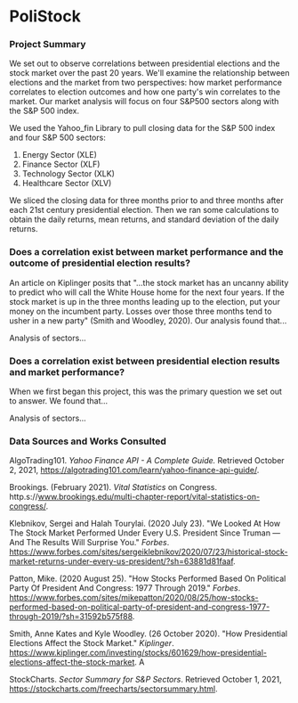 # PoliStock

### Project Summary

We set out to observe correlations between presidential elections and the stock market over the past 20 years. We'll examine the relationship between elections and the market from two perspectives: how market performance correlates to election outcomes and how one party's win correlates to the market. Our market analysis will focus on four S&P500 sectors along with the S&P 500 index.  

We used the Yahoo_fin Library to pull closing data for the S&P 500 index and four S&P 500 sectors:

  1. Energy Sector (XLE)
  2. Finance Sector (XLF)
  3. Technology Sector (XLK)
  4. Healthcare Sector (XLV)

We sliced the closing data for three months prior to and three months after each 21st century presidential election.  Then we ran some calculations to obtain the daily returns, mean returns, and standard deviation of the daily returns.

### Does a correlation exist between market performance and the outcome of presidential election results?

An article on Kiplinger posits that "...the stock market has an uncanny ability to predict who will call the White House home for the next four years. If the stock market is up in the three months leading up to the election, put your money on the incumbent party. Losses over those three months tend to usher in a new party" (Smith and Woodley, 2020). Our analysis found that...

Analysis of sectors...

### Does a correlation exist between presidential election results and market performance?

When we first began this project, this was the primary question we set out to answer. We found that...

Analysis of sectors...

### Data Sources and Works Consulted

AlgoTrading101. *Yahoo Finance API - A Complete Guide.* Retrieved October 2, 2021, https://algotrading101.com/learn/yahoo-finance-api-guide/.

Brookings. (February 2021). *Vital Statistics* on Congress. http.s://www.brookings.edu/multi-chapter-report/vital-statistics-on-congress/.

Klebnikov, Sergei and Halah Tourylai. (2020 July 23). "We Looked At How The Stock Market Performed Under Every U.S. President Since Truman — And The Results Will Surprise You." *Forbes*. https://www.forbes.com/sites/sergeiklebnikov/2020/07/23/historical-stock-market-returns-under-every-us-president/?sh=63881d81faaf.

Patton, Mike. (2020 August 25). "How Stocks Performed Based On Political Party Of President And Congress: 1977 Through 2019." *Forbes*. https://www.forbes.com/sites/mikepatton/2020/08/25/how-stocks-performed-based-on-political-party-of-president-and-congress-1977-through-2019/?sh=31592b575f88.

Smith, Anne Kates and Kyle Woodley. (26 October 2020). "How Presidential Elections Affect the Stock Market." *Kiplinger*. https://www.kiplinger.com/investing/stocks/601629/how-presidential-elections-affect-the-stock-market. A

StockCharts. *Sector Summary for S&P Sectors*. Retrieved October 1, 2021, https://stockcharts.com/freecharts/sectorsummary.html. 

